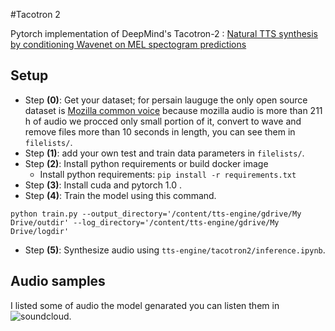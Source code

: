 #Tacotron 2 

Pytorch implementation of DeepMind's Tacotron-2 : [Natural TTS synthesis by conditioning Wavenet on MEL spectogram predictions](https://arxiv.org/pdf/1712.05884.pdf)

## Setup

- Step **(0)**: Get your dataset; for persain lauguge the only open source dataset is [Mozilla common voice](https://voice.mozilla.org/en/datasets)
because mozilla audio is more than 211 h of audio we procced only small portion of it, convert to wave and remove files more than 10 seconds in length, you can see them in ```filelists/```.
- Step **(1)**: add your own test and train data parameters in ```filelists/```.
- Step **(2)**:  Install python requirements or build docker image 
    - Install python requirements: `pip install -r requirements.txt`
- Step **(3)**: Install cuda and pytorch 1.0 .
- Step **(4)**: Train the model using this command.
<pre>
<code>python train.py --output_directory='/content/tts-engine/gdrive/My Drive/outdir' --log_directory='/content/tts-engine/gdrive/My Drive/logdir'</code>
</pre>
- Step **(5)**: Synthesize audio using ``tts-engine/tacotron2/inference.ipynb``.


## Audio samples
I listed some of audio the model genarated you can listen them in ![soundcloud](https://soundcloud.com/nima-moradi-78715897/sets/tacotron-2-audio-persian).

